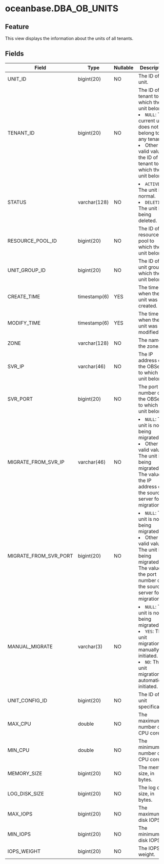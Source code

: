 oceanbase.DBA_OB_UNITS
===========================================


Feature
-------------------

This view displays the information about the units of all tenants.

Fields
----------------------



| Field | Type | Nullable | Description |
|-----------------------|--------------|------------|--------------------------------------------------------------------------------------------------------------------------------------------------------------------------------------------|
| UNIT_ID | bigint(20) | NO | The ID of the unit. |
| TENANT_ID | bigint(20) | NO | The ID of the tenant to which the unit belongs. <li> `NULL`: The current unit does not belong to any tenant.   <li> Other valid values: the ID of the tenant to which the unit belongs. |
| STATUS | varchar(128) | NO | <li> `ACTIVE`: The unit is normal.   <li> `DELETING`: The unit is being deleted. |
| RESOURCE_POOL_ID | bigint(20) | NO | The ID of the resource pool to which the unit belongs. |
| UNIT_GROUP_ID | bigint(20) | NO | The ID of the unit group to which the unit belongs. |
| CREATE_TIME | timestamp(6) | YES | The time when the unit was created. |
| MODIFY_TIME | timestamp(6) | YES | The time when the unit was modified. |
| ZONE | varchar(128) | NO | The name of the zone. |
| SVR_IP | varchar(46) | NO | The IP address of the OBServer to which the unit belongs. |
| SVR_PORT | bigint(20) | NO | The port number of the OBServer to which the unit belongs. |
| MIGRATE_FROM_SVR_IP | varchar(46) | NO | <li> `NULL`: The unit is not being migrated.   <li> Other valid values: The unit is being migrated. The value is the IP address of the source server for migration. |
| MIGRATE_FROM_SVR_PORT | bigint(20) | NO | <li> `NULL`: The unit is not being migrated.   <li> Other valid values: The unit is being migrated. The value is the port number of the source server for migration. |
| MANUAL_MIGRATE | varchar(3) | NO | <li> `NULL`: The unit is not being migrated.   <li> `YES`: The unit migration is manually initiated.   <li> `NO`: The unit migration is automatically initiated. |
| UNIT_CONFIG_ID | bigint(20) | NO | The ID of the unit specification. |
| MAX_CPU | double | NO | The maximum number of CPU cores. |
| MIN_CPU | double | NO | The minimum number of CPU cores. |
| MEMORY_SIZE | bigint(20) | NO | The memory size, in bytes. |
| LOG_DISK_SIZE | bigint(20) | NO | The log disk size, in bytes. |
| MAX_IOPS | bigint(20) | NO | The maximum disk IOPS. |
| MIN_IOPS | bigint(20) | NO | The minimum disk IOPS. |
| IOPS_WEIGHT | bigint(20) | NO | The IOPS weight. |


